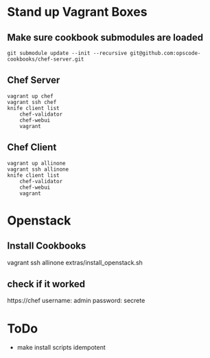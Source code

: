 Stand up Vagrant Boxes
======================

Make sure cookbook submodules are loaded
----------------------------------------

    git submodule update --init --recursive git@github.com:opscode-cookbooks/chef-server.git


Chef Server
-----------

    vagrant up chef
    vagrant ssh chef
    knife client list
        chef-validator
        chef-webui
        vagrant

Chef Client
-----------

    vagrant up allinone
    vagrant ssh allinone
    knife client list
        chef-validator
        chef-webui
        vagrant



Openstack
=========

Install Cookbooks
-----------------

vagrant ssh allinone
extras/install_openstack.sh


check if it worked
------------------

https://chef
username: admin
password: secrete

ToDo
====

* make install scripts idempotent